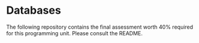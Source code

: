 # Databases
The following repository contains the final assessment worth 40% required for this programming unit. Please consult the README.
